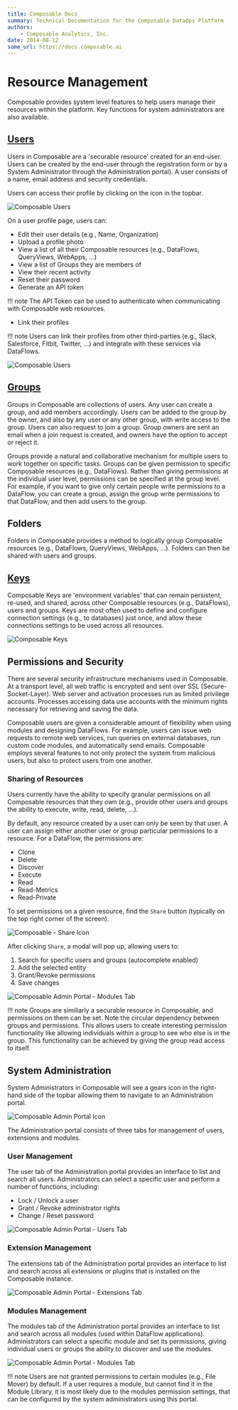 ```yaml
---
title: Composable Docs
summary: Technical Documentation for the Composable DataOps Platform
authors:
    - Composable Analytics, Inc.
date: 2014-08-12
some_url: https://docs.composable.ai
---
```


# Resource Management

Composable provides system level features to help users manage their resources within the platform. Key functions for system administrators are also available.

## [Users](../Users-and-Groups/01.Overview.md)

Users in Composable are a 'securable resource' created for an end-user. Users can be created by the end-user through the registration form or by a System Administrator through the Administration portal). A user consists of a name, email address and security credentials.

Users can access their profile by clicking on the icon in the topbar.

![Composable Users](img/02.05.Profile-Icon.png)

On a user profile page, users can:

- Edit their user details (e.g., Name, Organization)
- Upload a profile photo
- View a list of all their Composable resources (e.g., DataFlows, QueryViews, WebApps, ...)
- View a list of Groups they are members of
- View their recent activity
- Reset their password
- Generate an API token

!!! note
    The API Token can be used to authenticate when communicating with Composable web resources.

- Link their profiles

!!! note
    Users can link their profiles from other third-parties (e.g., Slack, Salesforce, Fitbit, Twitter, ...) and integrate with these services via DataFlows.

![Composable Users](img/02.05.Users.png)

## [Groups](../Users-and-Groups/01.Overview.md)

Groups in Composable are collections of users. Any user can create a group, and add members accordingly. Users can be added to the group by the owner, and also by any user or any other group, with write access to the group. Users can also request to join a group. Group owners are sent an email when a join request is created, and owners have the option to accept or reject it.

Groups provide a natural and collaborative mechanism for multiple users to work together on specific tasks. Groups can be given permission to specific Composable resources (e.g., DataFlows). Rather than giving permissions at the individual user level, permissions can be specified at the group level. For example, if you want to give only certain people write permissions to a DataFlow, you can create a group, assign the group write permissions to that DataFlow, and then add users to the group. 

## Folders

Folders in Composable provides a method to logically group Composable resources (e.g., DataFlows, QueryViews, WebApps, ...). Folders can then be shared with users and groups.

## [Keys](../Keys/01.Overview.md)

Composable Keys are 'environment variables' that can remain persistent, re-used, and shared, across other Composable resources (e.g., DataFlows), users and groups. Keys are most often used to define and configure connection settings (e.g., to databases) just once, and allow these connections settings to be used across all resources.

![Composable Keys](img/02.05.Keys.png)

## Permissions and Security

There are several security infrastructure mechanisms used in Composable. At a transport level, all web traffic is encrypted and sent over SSL (Secure-Socket-Layer). Web server and activation processes run as limited privilege accounts. Processes accessing data use accounts with the minimum rights necessary for retrieving and saving the data.

Composable users are given a considerable amount of flexibility when using modules and designing DataFlows. For example, users can issue web requests to remote web services, run queries on external databases, run custom code modules, and automatically send emails. Composable employs several features to not only protect the system from malicious users, but also to protect users from one another.

### Sharing of Resources

Users currently have the ability to specify granular permissions on all Composable resources that they own (e.g., provide other users and groups the ability to execute, write, read, delete, ...).

By default, any resource created by a user can only be seen by that user. A user can assign either another user or group particular permissions to a resource. For a DataFlow, the permissions are:

- Clone
- Delete
- Discover
- Execute
- Read
- Read-Metrics
- Read-Private

To set permissions on a given resource, find the `Share` button (typically on the top right corner of the screen).

![Composable - Share Icon](img/02.05.Share-Icon.png)

After clicking `Share`, a modal will pop up, allowing users to:

1. Search for specific users and groups (autocomplete enabled)
2. Add the selected entity
3. Grant/Revoke permissions
4. Save changes

![Composable Admin Portal - Modules Tab](img/02.05.Share-Modal.png)

!!! note
    Groups are similiarly a securable resource in Composable, and permissions on them can be set. Note the circular dependency between groups and permissions. This allows users to create interesting permission functionality like allowing individuals within a group to see who else is in the group. This functionality can be achieved by giving the group read access to itself.

## System Administration

System Administrators in Composable will see a gears icon in the right-hand side of the topbar allowing them to navigate to an Administration portal.

![Composable Admin Portal Icon](img/02.05.Admin-Icon.png)

The Administration portal consists of three tabs for management of users, extensions and modules.

### User Management

The user tab of the Administration portal provides an interface to list and search all users. Administrators can select a specific user and perform a number of functions, including:

- Lock / Unlock a user
- Grant / Revoke administrator rights
- Change / Reset password

![Composable Admin Portal - Users Tab](img/02.05.Admin-Users.png)

### Extension Management

The extensions tab of the Administration portal provides an interface to list and search across all extensions or plugins that is installed on the Composable instance.

![Composable Admin Portal - Extensions Tab](img/02.05.Admin-Extensions.png)

### Modules Management

The modules tab of the Administration portal provides an interface to list and search across all modules (used within DataFlow applications). Administrators can select a specific module and set its permissions, giving individual users or groups the ability to discover and use the modules. 

![Composable Admin Portal - Modules Tab](img/02.05.Admin-Modules.png)

!!! note
    Users are not granted permissions to certain modules (e.g., File Mover) by default. If a user requires a module, but cannot find it in the Module Library, it is most likely due to the modules permission settings, that can be configured by the system administrators using this portal.
